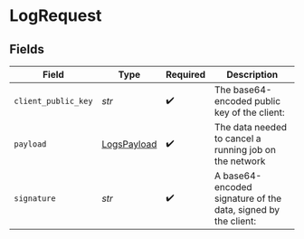 # LogRequest


## Fields

| Field                                                         | Type                                                          | Required                                                      | Description                                                   |
| ------------------------------------------------------------- | ------------------------------------------------------------- | ------------------------------------------------------------- | ------------------------------------------------------------- |
| `client_public_key`                                           | *str*                                                         | :heavy_check_mark:                                            | The base64-encoded public key of the client:                  |
| `payload`                                                     | [LogsPayload](../../models/shared/logspayload.md)             | :heavy_check_mark:                                            | The data needed to cancel a running job on the network        |
| `signature`                                                   | *str*                                                         | :heavy_check_mark:                                            | A base64-encoded signature of the data, signed by the client: |